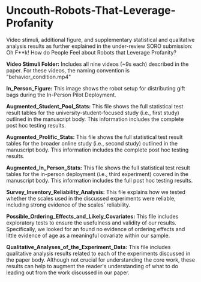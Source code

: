 # Uncouth-Robots-That-Leverage-Profanity
Video stimuli, additional figure, and supplementary statistical and qualitative analysis results as further explained in the under-review SORO submission: Oh F**k! How do People Feel about Robots that Leverage Profanity?

**Video Stimuli Folder:** Includes all nine videos (~9s each) described in the paper. For these videos, the naming convention is "behavior_condition.mp4"

**In_Person_Figure:** This image shows the robot setup for distributing gift bags during the In-Person Pilot Deployment.

**Augmented_Student_Pool_Stats:** This file shows the full statistical test result tables for the university-student-focused study (i.e., first study) outlined in the manuscript body. This information includes the complete post hoc testing results.

**Augmented_Prolific_Stats:** This file shows the full statistical test result tables for the broader online study (i.e., second study) outlined in the manuscript body. This information includes the complete post hoc testing results.

**Augmented_In_Person_Stats:** This file shows the full statistical test result tables for the in-person deployment (i.e., third experiment) covered in the manuscript body. This information includes the full post hoc testing results.

**Survey_Inventory_Reliability_Analysis:** This file explains how we tested whether the scales used in the discussed experiments were reliable, including strong evidence of the scales' reliability.

**Possible_Ordering_Effects_and_Likely_Covariates:** This file includes exploratory tests to ensure the usefulness and validity of our results. Specifically, we looked for an found no evidence of ordering effects and little evidence of age as a meaningful covariate within our sample.

**Qualitative_Analyses_of_the_Experiment_Data:** This file includes qualitative analysis results related to each of the experiments discussed in the paper body. Although not crucial for understanding the core work, these results can help to augment the reader's understanding of what to do leading out from the work discussed in our paper.
